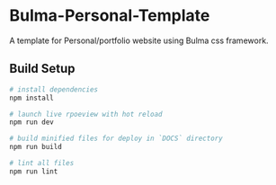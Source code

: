 # Bulma-Personal-Template

A template for Personal/portfolio website using Bulma css framework.

## Build Setup

```bash
# install dependencies
npm install

# launch live rpoeview with hot reload
npm run dev

# build minified files for deploy in `DOCS` directory
npm run build

# lint all files
npm run lint
```
